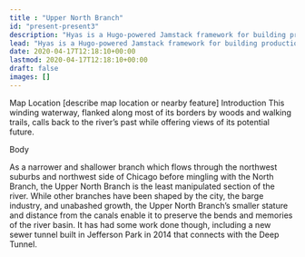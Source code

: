 ```yaml
---
title : "Upper North Branch"
id: "present-present3"
description: "Hyas is a Hugo-powered Jamstack framework for building production-ready websites faster."
lead: "Hyas is a Hugo-powered Jamstack framework for building production-ready websites faster."
date: 2020-04-17T12:18:10+00:00
lastmod: 2020-04-17T12:18:10+00:00
draft: false
images: []
---
```

Map Location 
[describe map location or nearby feature]
Introduction
This winding waterway, flanked along most of its borders by woods and walking trails, calls back to the river’s past while offering views of its potential future.

Body

As a narrower and shallower branch which flows through the northwest suburbs and northwest side of Chicago before mingling with the North Branch, the Upper North Branch is the least manipulated section of the river. While other branches have been shaped by the city, the barge industry, and unabashed growth, the Upper North Branch’s smaller stature and distance from the canals enable it to preserve the bends  and memories of the river basin. It has had some work done though, including a new sewer tunnel built in Jefferson Park in 2014 that connects with the Deep Tunnel. 

